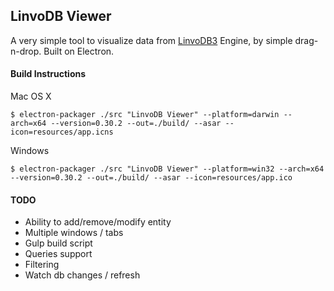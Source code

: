 LinvoDB Viewer
--------------------------------------------------------------------------------
A very simple tool to visualize data from [LinvoDB3](https://github.com/Ivshti/linvodb3) Engine, by simple drag-n-drop. Built on Electron.
 


#### Build Instructions
Mac OS X
```
$ electron-packager ./src "LinvoDB Viewer" --platform=darwin --arch=x64 --version=0.30.2 --out=./build/ --asar --icon=resources/app.icns 
```

Windows
```
$ electron-packager ./src "LinvoDB Viewer" --platform=win32 --arch=x64 --version=0.30.2 --out=./build/ --asar --icon=resources/app.ico 
```

#### TODO
- Ability to add/remove/modify entity
- Multiple windows / tabs
- Gulp build script
- Queries support
- Filtering
- Watch db changes / refresh